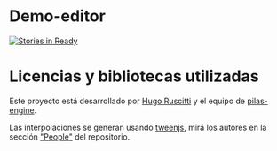 # Demo-editor

[![Stories in Ready](https://badge.waffle.io/hugoruscitti/demo-editor.png?label=ready&title=Ready)](http://waffle.io/hugoruscitti/demo-editor)


# Licencias y bibliotecas utilizadas

Este proyecto está desarrollado por [Hugo Ruscitti](https://github.com/hugoruscitti) y el equipo de [pilas-engine](http://pilas-engine.com.ar/#/acercade).

Las interpolaciones se generan usando [tweenjs](https://github.com/tweenjs/tween.js), mirá los autores en la sección ["People"](https://github.com/tweenjs/tween.js#people) del repositorio.
